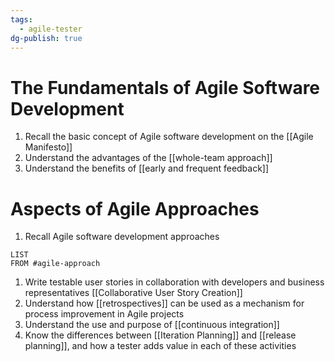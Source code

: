 ```yaml
---
tags:
  - agile-tester
dg-publish: true
---
```

# The Fundamentals of Agile Software Development
1. Recall the basic concept of Agile software development on the [[Agile Manifesto]]
2. Understand the advantages of the [[whole-team approach]]
3. Understand the benefits of [[early and frequent feedback]]
# Aspects of Agile Approaches
1. Recall Agile software development approaches 
```dataview
LIST
FROM #agile-approach 
```
1. Write testable user stories in collaboration with developers and business representatives [[Collaborative User Story Creation]]
2. Understand how [[retrospectives]] can be used as a mechanism for process improvement in Agile projects
3. Understand the use and purpose of [[continuous integration]]
4. Know the differences between [[Iteration Planning]] and [[release planning]], and how a tester adds value in each of these activities